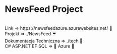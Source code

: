 <h1>NewsFeed Project</h1> <br/>
Link => https://newsfeedazure.azurewebsites.net/ 🎉 <br/>
Projekt => ./NewsFeed ☔<br/>
Dokumentacja Techniczna => ./tech 🙏<br/>
C# ASP.NET EF SQL => 💖 Azure 💖